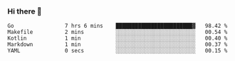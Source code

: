 ### Hi there 👋

<!--
**yeya24/yeya24** is a ✨ _special_ ✨ repository because its `README.md` (this file) appears on your GitHub profile.

Here are some ideas to get you started:

- 🔭 I’m currently working on ...
- 🌱 I’m currently learning ...
- 👯 I’m looking to collaborate on ...
- 🤔 I’m looking for help with ...
- 💬 Ask me about ...
- 📫 How to reach me: ...
- 😄 Pronouns: ...
- ⚡ Fun fact: ...
-->

<!--START_SECTION:waka-->

```text
Go                7 hrs 6 mins    ████████████████████████▓   98.42 %
Makefile          2 mins          ░░░░░░░░░░░░░░░░░░░░░░░░░   00.54 %
Kotlin            1 min           ░░░░░░░░░░░░░░░░░░░░░░░░░   00.40 %
Markdown          1 min           ░░░░░░░░░░░░░░░░░░░░░░░░░   00.37 %
YAML              0 secs          ░░░░░░░░░░░░░░░░░░░░░░░░░   00.15 %
```

<!--END_SECTION:waka-->
